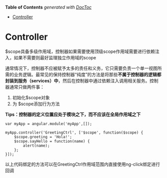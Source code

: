 <!-- START doctoc generated TOC please keep comment here to allow auto update -->
<!-- DON'T EDIT THIS SECTION, INSTEAD RE-RUN doctoc TO UPDATE -->
**Table of Contents**  *generated with [DocToc](https://github.com/thlorenz/doctoc)*

- [Controller](#controller)

<!-- END doctoc generated TOC please keep comment here to allow auto update -->

# Controller

$scope具备多级作用域，控制器如果需要使用顶级scope作用域需要进行依赖注入，如果不需要则最好监理独立作用域的scope

通常情况下，控制器不应被赋予太多的责任和义务，它只需要负责一个单一视图所需的业务逻辑。最常见的保持控制器“纯度”的方法是将那些**不属于控制器的逻辑都封装到服务（services）中**，然后在控制器中通过依赖注入调用相关服务。控制器通常只做两件事：

1. 初始化$scope对象
2. 为 $scope添加行为方法

**Tips：控制器的定义位置应处于模块之下，而不应该在全局作用域之下**

~~~
var myApp = angular.module('myApp',[]);

myApp.controller('GreetingCtrl', ['$scope', function($scope) {
    $scope.greeting = 'Hola!';
	$scope.sayHello = function(name) {
		alert(name); 
	};
}]);
~~~

以上代码绑定的方法可以在GreetingCtrl作用域范围内直接使用ng-click绑定进行回调







